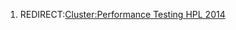 1.  REDIRECT:[Cluster:Performance Testing HPL
    2014](Cluster:Performance_Testing_HPL_2014 "wikilink")
